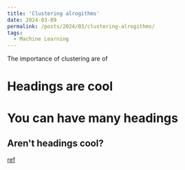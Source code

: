 ```yaml
---
title: 'Clustering alrogithms'
date: 2024-03-09
permalink: /posts/2024/03/clustering-alrogithms/
tags:
  - Machine Learning
---
```


The importance of clustering are of 

Headings are cool
======

You can have many headings
======

Aren't headings cool?
------
[ref](https://mp.weixin.qq.com/s/DlT4LAIQdD8mc4yjD9VMjQ)